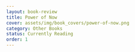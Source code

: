```yaml
---
layout: book-review
title: Power of Now
cover: assets/img/book_covers/power-of-now.png
category: Other Books
status: Currently Reading
order: 1
---
```

